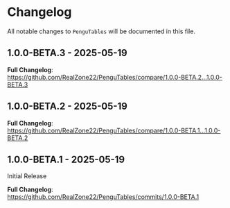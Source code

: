 # Changelog

All notable changes to `PenguTables` will be documented in this file.

## 1.0.0-BETA.3 - 2025-05-19

**Full Changelog**: https://github.com/RealZone22/PenguTables/compare/1.0.0-BETA.2...1.0.0-BETA.3

## 1.0.0-BETA.2 - 2025-05-19

**Full Changelog**: https://github.com/RealZone22/PenguTables/compare/1.0.0-BETA.1...1.0.0-BETA.2

## 1.0.0-BETA.1 - 2025-05-19

Initial Release

**Full Changelog**: https://github.com/RealZone22/PenguTables/commits/1.0.0-BETA.1

